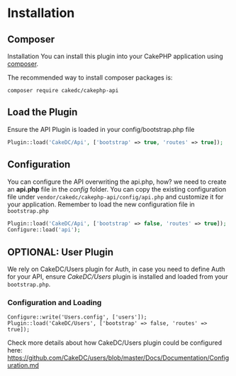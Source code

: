 # Installation

## Composer

Installation
You can install this plugin into your CakePHP application using [composer](http://getcomposer.org/doc/00-intro.md).

The recommended way to install composer packages is:

```
composer require cakedc/cakephp-api
```

## Load the Plugin

Ensure the API Plugin is loaded in your config/bootstrap.php file

```php
Plugin::load('CakeDC/Api', ['bootstrap' => true, 'routes' => true]);
```

## Configuration
You can configure the API overwriting the api.php, how?
we need to create an **api.php** file in the *config* folder. You can copy the existing configuration file 
under `vendor/cakedc/cakephp-api/config/api.php` and customize it for your application.
Remember to load the new configuration file in `bootstrap.php`

```php
Plugin::load('CakeDC/Api', ['bootstrap' => false, 'routes' => true]);
Configure::load('api');
``` 

## OPTIONAL: User Plugin

We rely on CakeDC/Users plugin for Auth, in case you need to define Auth for your API, 
ensure *CakeDC/Users* plugin is installed and loaded from your `bootstrap.php`.

### Configuration and Loading

```
Configure::write('Users.config', ['users']);
Plugin::load('CakeDC/Users', ['bootstrap' => false, 'routes' => true]);
``` 
Check more details about how CakeDC/Users plugin could be configured here: https://github.com/CakeDC/users/blob/master/Docs/Documentation/Configuration.md
